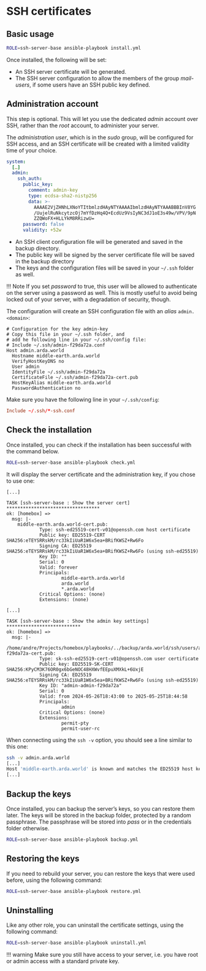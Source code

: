 # SSH certificates

## Basic usage

```sh
ROLE=ssh-server-base ansible-playbook install.yml
```

Once installed, the following will be set:

- An SSH server certificate will be generated.
- The SSH server configuration to allow the members of the group _mail-users_, if some
  users have an SSH public key defined.


## Administration account

This step is optional. This will let you use the dedicated _admin_ account over SSH,
rather than the _root_ account, to administer your server.

The _administration user_, which is in the _sudo_ group, will be configured for SSH
access, and an SSH certificate will be created with a limited validity time of your
choice.

```yaml
system:
  […]
  admin:
    ssh_auth:
      public_key:
        comment: admin-key
        type: ecdsa-sha2-nistp256
        data: >-
          AAAAE2VjZHNhLXNoYTItbmlzdHAyNTYAAAAIbmlzdHAyNTYAAABBBInV8YG
          /UujelRuNkcytzcOj7mYfDzHq4Q+EcdUz9VsIyNC3dJ1oE3s49w/VPV/9pN
          ZZQWoFX+HLLYkM8RRizwU=
      password: false
      validity: +52w
```

- An SSH client configuration file will be generated and saved in the backup directory.
- The public key will be signed by the server certificate file will be saved in the backup
  directory
- The keys and the configuration files will be saved in your `~/.ssh` folder as well.

!!! Note
    If you set _password_ to true, this user will be allowed to authenticate on the
    server using a password as well. This is mostly useful to avoid being locked out of
    your server, with a degradation of security, though.

The configuration will create an SSH configuration file with an _alias_ `admin.<domain>`:

```plain
# Configuration for the key admin-key
# Copy this file in your ~/.ssh folder, and
# add he following line in your ~/.ssh/config file:
# Include ~/.ssh/admin-f29da72a.conf
Host admin.arda.world
  Hostname middle-earth.arda.world
  VerifyHostKeyDNS no
  User admin
  IdentityFile ~/.ssh/admin-f29da72a
  CertificateFile ~/.ssh/admin-f29da72a-cert.pub
  HostKeyAlias middle-earth.arda.world
  PasswordAuthentication no
```

Make sure you have the following line in your `~/.ssh/config`:

```conf
Include ~/.ssh/*-ssh.conf
```

## Check the installation

Once installed, you can check if the installation has been successful with the command
below.


```sh
ROLE=ssh-server-base ansible-playbook check.yml
```

It will display the server certificate and the administration key, if you chose to use
one:

```plain
[...]

TASK [ssh-server-base : Show the server cert] **********************************
ok: [homebox] =>
  msg: |-
    middle-earth.arda.world-cert.pub:
            Type: ssh-ed25519-cert-v01@openssh.com host certificate
            Public key: ED25519-CERT SHA256:eTEYSRRskM/rc33kIiUaR1W6x5ea+BRifKWSZ+Rw6Fo
            Signing CA: ED25519 SHA256:eTEYSRRskM/rc33kIiUaR1W6x5ea+BRifKWSZ+Rw6Fo (using ssh-ed25519)
            Key ID: ""
            Serial: 0
            Valid: forever
            Principals:
                    middle-earth.arda.world
                    arda.world
                    *.arda.world
            Critical Options: (none)
            Extensions: (none)

[...]

TASK [ssh-server-base : Show the admin key settings] ***************************
ok: [homebox] =>
  msg: |-
    /home/andre/Projects/homebox/playbooks/../backup/arda.world/ssh/users/admin/admin-f29da72a-cert.pub:
            Type: sk-ssh-ed25519-cert-v01@openssh.com user certificate
            Public key: ED25519-SK-CERT SHA256:KPyCM3K76OR0gx6bGeNOC48HXWvfEEpuXMXkL+6UxjE
            Signing CA: ED25519 SHA256:eTEYSRRskM/rc33kIiUaR1W6x5ea+BRifKWSZ+Rw6Fo (using ssh-ed25519)
            Key ID: "admin-admin-f29da72a"
            Serial: 0
            Valid: from 2024-05-26T18:43:00 to 2025-05-25T18:44:58
            Principals:
                    admin
            Critical Options: (none)
            Extensions:
                    permit-pty
                    permit-user-rc

```

When connecting using the `ssh -v` option, you should see a line similar to this one:

```sh
ssh -v admin.arda.world
[...]
Host 'middle-earth.arda.world' is known and matches the ED25519 host key.
[...]
```

## Backup the keys

Once installed, you can backup the server’s keys, so you can restore them later. The keys
will be stored in the backup folder, protected by a random passphrase. The passphrase will
be stored into _pass_ or in the credentials folder otherwise.

```sh
ROLE=ssh-server-base ansible-playbook backup.yml
```


## Restoring the keys

If you need to rebuild your server, you can restore the keys that were used before, using
the following command:

```sh
ROLE=ssh-server-base ansible-playbook restore.yml
```


## Uninstalling

Like any other role, you can uninstall the certificate settings, using the following
command:


```sh
ROLE=ssh-server-base ansible-playbook uninstall.yml
```

!!! warning
    Make sure you still have access to your server, i.e. you have root or admin
    access with a standard private key.

